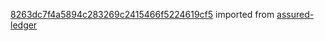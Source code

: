 [8263dc7f4a5894c283269c2415466f5224619cf5](https://github.com/insolar/assured-ledger/commit/8263dc7f4a5894c283269c2415466f5224619cf5) imported from [assured-ledger](https://github.com/insolar/assured-ledger)
